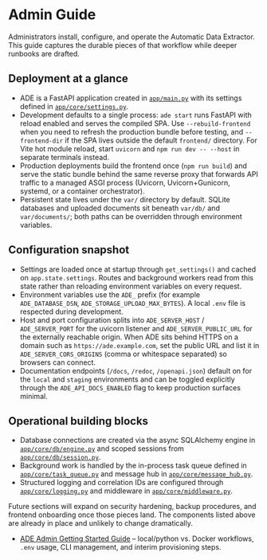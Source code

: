 # Admin Guide

Administrators install, configure, and operate the Automatic Data Extractor. This guide captures the durable pieces of that workflow while deeper runbooks are drafted.

## Deployment at a glance
- ADE is a FastAPI application created in [`app/main.py`](../../app/main.py) with its settings defined in [`app/core/settings.py`](../../app/core/settings.py).
- Development defaults to a single process: `ade start` runs FastAPI with reload enabled and serves the compiled SPA. Use `--rebuild-frontend` when you need to refresh the production bundle before testing, and `--frontend-dir` if the SPA lives outside the default `frontend/` directory. For Vite hot module reload, start `uvicorn` and `npm run dev -- --host` in separate terminals instead.
- Production deployments build the frontend once (`npm run build`) and serve the static bundle behind the same reverse proxy that forwards API traffic to a managed ASGI process (Uvicorn, Uvicorn+Gunicorn, systemd, or a container orchestrator).
- Persistent state lives under the `var/` directory by default. SQLite databases and uploaded documents sit beneath `var/db/` and `var/documents/`; both paths can be overridden through environment variables.

## Configuration snapshot
- Settings are loaded once at startup through `get_settings()` and cached on `app.state.settings`. Routes and background workers read from this state rather than reloading environment variables on every request.
- Environment variables use the `ADE_` prefix (for example `ADE_DATABASE_DSN`, `ADE_STORAGE_UPLOAD_MAX_BYTES`). A local `.env` file is respected during development.
- Host and port configuration splits into `ADE_SERVER_HOST` / `ADE_SERVER_PORT` for the uvicorn listener and `ADE_SERVER_PUBLIC_URL` for the externally reachable origin. When ADE sits behind HTTPS on a domain such as `https://ade.example.com`, set the public URL and list it in `ADE_SERVER_CORS_ORIGINS` (comma or whitespace separated) so browsers can connect.
- Documentation endpoints (`/docs`, `/redoc`, `/openapi.json`) default on for the `local` and `staging` environments and can be
  toggled explicitly through the `ADE_API_DOCS_ENABLED` flag to keep production surfaces minimal.

## Operational building blocks
- Database connections are created via the async SQLAlchemy engine in [`app/core/db/engine.py`](../../app/core/db/engine.py) and scoped sessions from [`app/core/db/session.py`](../../app/core/db/session.py).
- Background work is handled by the in-process task queue defined in [`app/core/task_queue.py`](../../app/core/task_queue.py) and message hub in [`app/core/message_hub.py`](../../app/core/message_hub.py).
- Structured logging and correlation IDs are configured through [`app/core/logging.py`](../../app/core/logging.py) and middleware in [`app/core/middleware.py`](../../app/core/middleware.py).

Future sections will expand on security hardening, backup procedures, and frontend onboarding once those pieces land. The components listed above are already in place and unlikely to change dramatically.

- [ADE Admin Getting Started Guide](getting_started.md) – local/python vs. Docker workflows, `.env` usage, CLI management, and interim provisioning steps.

